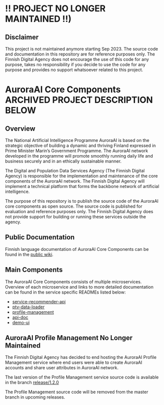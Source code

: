 # !! PROJECT NO LONGER MAINTAINED !!)

## Disclaimer
This project is not maintained anymore starting Sep 2023. The source code and documentation in this repository 
are for reference purposes only. The Finnish Digital Agency does not encourage the use of this code for any purpose,
takes no responsibility if you decide to use the code for any purpose and provides no support whatsoever related to this project.



# AuroraAI Core Components ARCHIVED PROJECT DESCRIPTION BELOW

## Overview
The National Artificial Intelligence Programme AuroraAI is based on the strategic objective of building a dynamic 
and thriving Finland expressed in Prime Minister Marin’s Government Programme. 
The AuroraAI network developed in the programme will promote smoothly running daily life and business securely and 
in an ethically sustainable manner.

The Digital and Population Data Services Agency (The Finnish Digital Agency) is responsible for the implementation 
and maintenance of the core components of the AuroraAI network.
The Finnish Digital Agency will implement a technical platform that 
forms the backbone network of artificial intelligence.

The purpose of this repository is to publish the source code of the AuroraAI core components as open source.
The source code is published for evaluation and reference purposes only. 
The Finnish Digital Agency does not provide support for building or running these services outside
the agency.

## Public Documentation
Finnish language documentation of AuroraAI Core Components can be found in 
the [public wiki](https://wiki.dvv.fi/display/AAIJD/AuroraAI-verkon+kuvaus).

## Main Components
The AuroraAI Core Components consists of multiple microservices. Overview of
each microservice and links to more detailed documentation can be found in the service specific 
READMEs listed below:

- [service-recommender-api](recommender_api/README.md)
- [ptv-data-loader](recommender_api/ptv_data_loader/README.md)
- [profile-management](profile_management/README.md)
- [api-doc](api_doc/README.md)
- [demo-ui](demo_ui/README.md)

## AuroraAI Profile Management No Longer Maintained

The Finnish Digital Agency has decided to end hosting the AuroraAI
Profile Management service where end users were able to create AuroraAI
accounts and share user attributes in AuroraAI network.

The last version of the Profile Management service source code is available in
the branch [release/1.2.0](https://github.com/vrk-kpa/auroraai-core-components/tree/release/1.2.0)

The Profile Management source code will be removed from the master branch in upcoming releases.
